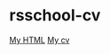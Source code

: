 # rsschool-cv
[My HTML](https://mishasorcovich.github.io/rsschool-cv/)
[My cv](https://mishasorcovich.github.io/rsschool-cv/cv)
